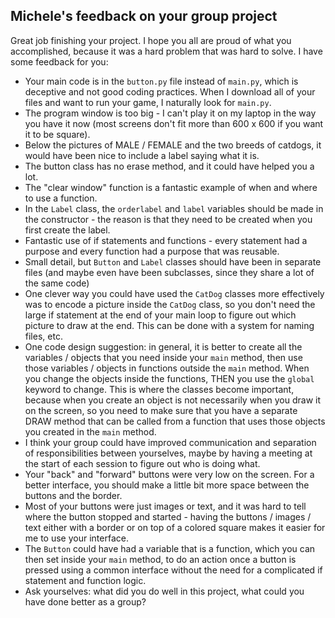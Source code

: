 Michele's feedback on your group project
---

Great job finishing your project. I hope you all are proud of what you accomplished, because it was a hard problem that was hard to solve. I have some feedback for you: 

* Your main code is in the `button.py` file instead of `main.py`, which is deceptive and not good coding practices. When I download all of your files and want to run your game, I naturally look for `main.py`. 
* The program window is too big - I can't play it on my laptop in the way you have it now (most screens don't fit more than 600 x 600 if you want it to be square). 
* Below the pictures of MALE / FEMALE and the two breeds of catdogs, it would have been nice to include a label saying what it is.
* The button class has no erase method, and it could have helped you a lot.
* The "clear window" function is a fantastic example of when and where to use a function. 
* In the `Label` class, the `orderlabel` and `label` variables should be made in the constructor - the reason is that they need to be created when you first create the label. 
* Fantastic use of if statements and functions - every statement had a purpose and every function had a purpose that was reusable.
* Small detail, but `Button` and `Label` classes should have been in separate files (and maybe even have been subclasses, since they share a lot of the same code)
* One clever way you could have used the `CatDog` classes more effectively was to encode a picture inside the `CatDog` class, so you don't need the large if statement at the end of your main loop to figure out which picture to draw at the end. This can be done with a system for naming files, etc.
* One code design suggestion: in general, it is better to create all the variables /  objects that you need inside your `main` method, then use those variables / objects in functions outside the `main` method. When you change the objects inside the functions, THEN you use the `global` keyword to change. This is where the classes become important, because when you create an object is not necessarily when you draw it on the screen, so you need to make sure that you have a separate DRAW method that can be called from a function that uses those objects you created in the `main` method.
* I think your group could have improved communication and separation of responsibilities between yourselves, maybe by having a meeting at the start of each session to figure out who is doing what. 
* Your "back" and "forward" buttons were very low on the screen. For a better interface, you should make a little bit more space between the buttons and the border. 
* Most of your buttons were just images or text, and it was hard to tell where the button stopped and started - having the buttons / images / text either with a border or on top of a colored square makes it easier for me to use your interface.
* The `Button` could have had a variable that is a function, which you can then set inside your `main` method, to do an action once a button is pressed using a common interface without the need for a complicated if statement and function logic.
* Ask yourselves: what did you do well in this project, what could you have done better as a group?

